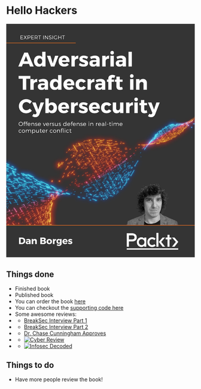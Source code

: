 
# Hello Hackers

![offense vs defense](AdversarialTradecraftCover.jpg "Adversarial Tradecraft in Cybersecurity")

## Things done
- Finished book
- Published book
- You can order the book [here](https://www.amazon.com/Adversarial-Tradecraft-Cybersecurity-real-time-computer-ebook/dp/B0957LV496/)
- You can checkout the [supporting code here](https://github.com/ahhh/Cybersecurity-Tradecraft)
- Some awesome reviews:
- - [BreakSec Interview Part 1](https://brakeingsecurity.com/2021-024-dan-borges-author-of-adversarial-techniquees-from-packt-publishing)
- - [BreakSec Interview Part 2](https://brakeingsecurity.com/2021-025-dan-borges-author-of-adversarial-techniques-from-packt-publishing)
- - [Dr. Chase Cunningham Approves](https://www.linkedin.com/feed/update/urn:li:share:6818204517738270720)
- - [![Cyber Review](https://img.youtube.com/vi/7aEwqXur_2o/0.jpg)](https://www.youtube.com/watch?v=7aEwqXur_2o)
- - [![Infosec Decoded](https://img.youtube.com/vi/qThVkX0zfec/0.jpg)](https://www.youtube.com/watch?v=qThVkX0zfec)


## Things to do
- Have more people review the book!
